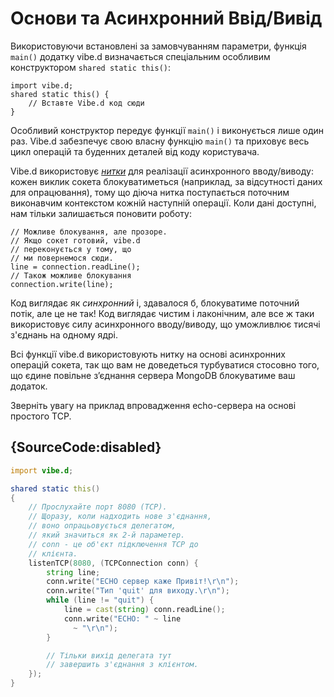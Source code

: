 # Основи та Асинхронний Ввід/Вивід

Використовуючи встановлені за замовчуванням параметри, функція `main()`
додатку vibe.d визначається спеціальним особливим конструктором
`shared static this()`:

    import vibe.d;
    shared static this() {
        // Вставте Vibe.d код сюди
    }

Особливий конструктор передує функції `main()` і виконується лише один
раз. Vibe.d забезпечує свою власну функцію `main()` та приховує весь
цикл операцій та буденних деталей від коду користувача.

Vibe.d використовує [*нитки*](https://dlang.org/library/core/thread/fiber.html)
для реалізації асинхронного вводу/виводу: кожен виклик сокета
блокуватиметься (наприклад, за відсутності даних для опрацювання),
тому що діюча нитка поступається поточним виконавчим контекстом кожній
наступній операції. Коли дані доступні, нам тільки залишається поновити
роботу:

    // Можливе блокування, але прозоре.
    // Якщо сокет готовий, vibe.d
    // переконується у тому, що
    // ми повернемося сюди.
    line = connection.readLine();
    // Також можливе блокування 
    connection.write(line);

Код виглядає як *синхронний* і, здавалося б, блокуватиме поточний
потік, але це не так! Код виглядає чистим і лаконічним, але все ж таки
використовує силу асинхронного вводу/виводу, що уможливлює тисячі
з'єднань на одному ядрі.

Всі функції vibe.d використовують нитку на основі асинхронних
операцій сокета, так що вам не доведеться турбуватися стосовно того,
що єдине повільне з’єднання сервера MongoDB блокуватиме ваш додаток.

Зверніть увагу на приклад впровадження echo-сервера на основі
простого TCP.

## {SourceCode:disabled}

```d
import vibe.d;

shared static this()
{
    // Прослухайте порт 8080 (TCP).
    // Щоразу, коли надходить нове з'єднання, 
    // воно опрацьовується делегатом,
    // який значиться як 2-й параметер.
    // conn - це об'єкт підключення TCP до
    // клієнта.
    listenTCP(8080, (TCPConnection conn) {
        string line;
        conn.write("ECHO сервер каже Привіт!\r\n");
        conn.write("Тип 'quit' для виходу.\r\n");
        while (line != "quit") {
            line = cast(string) conn.readLine();
            conn.write("ECHO: " ~ line
              ~ "\r\n");
        }

        // Тільки вихід делегата тут
        // завершить з'єднання з клієнтом.
    });
}
```
